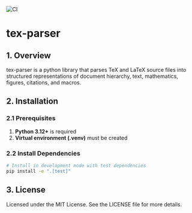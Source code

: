 ![CI](https://github.com/gradhouse/tex-parser/actions/workflows/ci.yml/badge.svg)

# tex-parser

## 1. Overview

tex-parser is a python library that parses TeX and LaTeX source files into structured representations of document hierarchy, text, mathematics, figures, citations, and macros.

## 2. Installation

### 2.1 Prerequisites

1. **Python 3.12+** is required
2. **Virtual environment (.venv)** must be created

### 2.2 Install Dependencies

```bash
# Install in development mode with test dependencies
pip install -e ".[test]"
```

## 3. License

Licensed under the MIT License. See the LICENSE file for more details.
